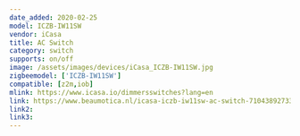 ```yaml
---
date_added: 2020-02-25
model: ICZB-IW11SW
vendor: iCasa
title: AC Switch
category: switch
supports: on/off
image: /assets/images/devices/iCasa_ICZB-IW11SW.jpg
zigbeemodel: ['ICZB-IW11SW']
compatible: [z2m,iob]
mlink: https://www.icasa.io/dimmersswitches?lang=en
link: https://www.beaumotica.nl/icasa-iczb-iw11sw-ac-switch-7104389273352
link2: 
link3: 
---
```

